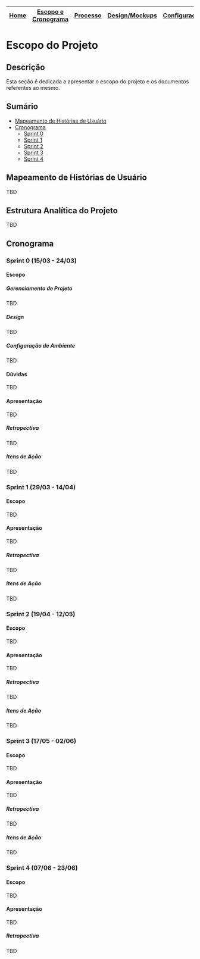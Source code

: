 | [Home](home) | [**Escopo e Cronograma**](escopo) | [Processo](processo) | [Design/Mockups](design_mockups) | [Configuração](configuracao) | [Arquitetura](arquitetura) | [Código](codigo) | [BD](banco_dados) | [Qualidade](qualidade) | [Utilização](utilizacao) | [Instalação](instalação)
| :----------: | :-------------------------------: | :------------------: | :--------------: | :--------------------------: | :------------------------: | :--------------: | :---------------: | :--------------------: | :----------------------: | :------------------------------------: |

# Escopo do Projeto

## Descrição

Esta seção é dedicada a apresentar o escopo do projeto e os documentos referentes ao mesmo.

## Sumário

- [Mapeamento de Histórias de Usuário](#mapeamento-de-histórias-de-usuário)
- [Cronograma](#cronograma)
  - [Sprint 0](#sprint-0)
  - [Sprint 1](#sprint-1)
  - [Sprint 2](#sprint-2)
  - [Sprint 3](#sprint-3)
  - [Sprint 4](#sprint-4)

## Mapeamento de Histórias de Usuário

TBD

## Estrutura Analítica do Projeto

TBD

## Cronograma

### Sprint 0 (15/03 - 24/03)

#### Escopo

##### Gerenciamento de Projeto

TBD

##### Design

TBD

##### Configuração de Ambiente

TBD

#### Dúvidas

TBD

#### Apresentação

TBD

##### Retropectiva

TBD

##### Itens de Ação

TBD

### Sprint 1 (29/03 - 14/04)

#### Escopo

TBD

#### Apresentação

TBD

##### Retropectiva

TBD

##### Itens de Ação

TBD

### Sprint 2 (19/04 - 12/05)

#### Escopo

TBD

#### Apresentação

TBD

##### Retropectiva

TBD

##### Itens de Ação

TBD

### Sprint 3 (17/05 - 02/06)

#### Escopo

TBD

#### Apresentação

TBD

##### Retropectiva

TBD

##### Itens de Ação

TBD

### Sprint 4 (07/06 - 23/06)

#### Escopo

TBD

#### Apresentação

TBD

##### Retropectiva

TBD
